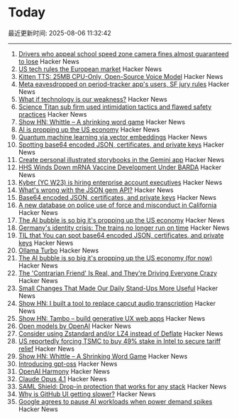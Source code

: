 # Today

最近更新时间: 2025-08-06 11:32:42

--- 
1. [Drivers who appeal school speed zone camera fines almost guaranteed to lose](https://www.abcactionnews.com/news/state/theres-no-point-in-fighting-drivers-who-appeal-school-speed-zone-camera-fines-almost-guaranteed-to-lose) Hacker News
2. [US tech rules the European market](https://proton.me/blog/us-tech-rules-europe) Hacker News
3. [Kitten TTS: 25MB CPU-Only, Open-Source Voice Model](https://algogist.com/kitten-tts-the-25mb-ai-voice-model-thats-about-to-change-everything-runs-on-a-potato/) Hacker News
4. [Meta eavesdropped on period-tracker app's users, SF jury rules](https://www.sfgate.com/tech/article/meta-eavesdropped-period-tracker-app-20803399.php) Hacker News
5. [What if technology is our weakness?](https://news.ycombinator.com/item?id=44806689) Hacker News
6. [Science Titan sub firm used intimidation tactics and flawed safety practices](https://www.bbc.com/news/live/cdjxp4n2371t) Hacker News
7. [Show HN: Whittle – A shrinking word game](https://playwhittle.com/) Hacker News
8. [AI is propping up the US economy](https://www.bloodinthemachine.com/p/the-ai-bubble-is-so-big-its-propping) Hacker News
9. [Quantum machine learning via vector embeddings](https://arxiv.org/abs/2508.00024) Hacker News
10. [Spotting base64 encoded JSON, certificates, and private keys](https://ergaster.org/til/base64-encoded-json/) Hacker News
11. [Create personal illustrated storybooks in the Gemini app](https://blog.google/products/gemini/storybooks/) Hacker News
12. [HHS Winds Down mRNA Vaccine Development Under BARDA](https://www.hhs.gov/press-room/hhs-winds-down-mrna-development-under-barda.html) Hacker News
13. [Kyber (YC W23) is hiring enterprise account executives](https://www.ycombinator.com/companies/kyber/jobs/6RvaAVR-enterprise-account-executive-ae) Hacker News
14. [What's wrong with the JSON gem API?](https://byroot.github.io/ruby/json/2025/08/02/whats-wrong-with-the-json-gem-api.html) Hacker News
15. [Base64 encoded JSON, certificates, and private keys](https://ergaster.org/til/base64-encoded-json/) Hacker News
16. [A new database on police use of force and misconduct in California](https://journalism.berkeley.edu/police-records-access/) Hacker News
17. [The AI bubble is so big it's propping up the US economy](https://www.bloodinthemachine.com/p/the-ai-bubble-is-so-big-its-propping) Hacker News
18. [Germany's identity crisis: The trains no longer run on time](https://www.washingtonpost.com/world/2025/08/05/germany-trains-delays-broken-railroad/) Hacker News
19. [TIL that You can spot base64 encoded JSON, certificates, and private keys](https://ergaster.org/til/base64-encoded-json/) Hacker News
20. [Ollama Turbo](https://ollama.com/turbo) Hacker News
21. [The AI bubble is so big it's propping up the US economy (for now)](https://www.bloodinthemachine.com/p/the-ai-bubble-is-so-big-its-propping) Hacker News
22. [The 'Contrarian Friend' Is Real, and They're Driving Everyone Crazy](https://www.self.com/story/contrarian-friend-trend) Hacker News
23. [Small Changes That Made Our Daily Stand-Ups More Useful](https://www.progractivity.com/flow/revolutionize-your-daily-stand-ups/) Hacker News
24. [Show HN: I built a tool to replace capcut audio transcription](https://meetcosmos.com/free-audio-transcription/) Hacker News
25. [Show HN: Tambo – build generative UX web apps](https://github.com/tambo-ai/tambo) Hacker News
26. [Open models by OpenAI](https://openai.com/open-models/) Hacker News
27. [Consider using Zstandard and/or LZ4 instead of Deflate](https://github.com/w3c/png/issues/39) Hacker News
28. [US reportedly forcing TSMC to buy 49% stake in Intel to secure tariff relief](https://www.notebookcheck.net/Desperate-measures-to-save-Intel-US-reportedly-forcing-TSMC-to-buy-49-stake-in-Intel-to-secure-tariff-relief-for-Taiwan.1079424.0.html) Hacker News
29. [Show HN: Whittle – A Shrinking Word Game](https://playwhittle.com/) Hacker News
30. [Introducing gpt-oss](https://openai.com/index/introducing-gpt-oss/) Hacker News
31. [OpenAI Harmony](https://github.com/openai/harmony) Hacker News
32. [Claude Opus 4.1](https://www.anthropic.com/news/claude-opus-4-1) Hacker News
33. [SAML Shield: Drop-in protection that works for any stack](https://samlshield.com/) Hacker News
34. [Why is GitHub UI getting slower?](https://yoyo-code.com/why-is-github-ui-getting-so-much-slower/) Hacker News
35. [Google agrees to pause AI workloads when power demand spikes](https://www.theregister.com/2025/08/04/google_ai_datacenter_grid/) Hacker News
